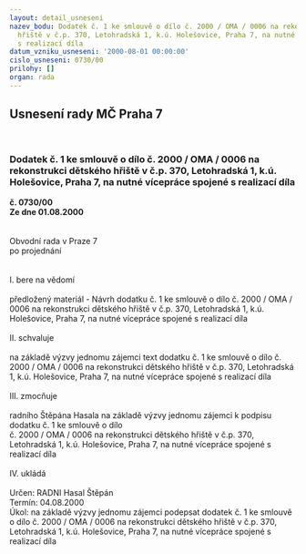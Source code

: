 ```yaml
---
layout: detail_usneseni
nazev_bodu: Dodatek č. 1 ke smlouvě o dílo č. 2000 / OMA / 0006 na rekonstrukci dětského
  hřiště v č.p. 370, Letohradská 1, k.ú. Holešovice, Praha 7, na nutné vícepráce spojené
  s realizací díla
datum_vzniku_usneseni: '2000-08-01 00:00:00'
cislo_usneseni: 0730/00
prilohy: []
organ: rada
---
```

<div id="ucUsn_pList" class="usn">
	<span><h2>Usnesení rady MČ Praha 7 </h2>
<br></span><div class="standBody">
<span><h3>Dodatek č. 1 ke smlouvě o dílo č. 2000 / OMA / 0006 na rekonstrukci dětského hřiště v č.p. 370, Letohradská 1, k.ú. Holešovice, Praha 7, na nutné vícepráce spojené s realizací díla</h3></span><div class="center">
		<strong>č. 0730/00</strong><br>
	</div>
<div class="center">
		<strong>Ze dne 01.08.2000</strong><br><br>
	</div>     <br>Obvodní rada v Praze 7<br>po projednání<br><br><br>I.	bere na vědomí<br><br> předložený materiál - Návrh dodatku č. 1 ke smlouvě o dílo č. 2000 / OMA / 0006 na rekonstrukci dětského hřiště v č.p. 370, Letohradská 1, k.ú. Holešovice, Praha 7, na nutné vícepráce spojené s realizací díla<br><br>II.	schvaluje <br><br>na základě výzvy jednomu zájemci text dodatku č. 1 ke smlouvě o dílo č. 2000 / OMA / 0006 na rekonstrukci dětského hřiště v č.p. 370, Letohradská 1, k.ú. Holešovice, Praha 7, na nutné vícepráce spojené s realizací díla<br><br>III.	zmocňuje <br><br>radního Štěpána Hasala na základě výzvy jednomu zájemci k podpisu dodatku č. 1 ke smlouvě o dílo <br>č. 2000 / OMA / 0006 na rekonstrukci dětského hřiště v č.p. 370, Letohradská 1, k.ú. Holešovice, Praha 7, na nutné vícepráce spojené s realizací díla<br><br>IV.	ukládá <br><br> Určen:	     	RADNI Hasal Štěpán<br>Termín: 04.08.2000<br>Úkol:	na základě výzvy jednomu zájemci podepsat dodatek č. 1 ke smlouvě o dílo č. 2000 / OMA / 0006 na rekonstrukci dětského hřiště v č.p. 370, Letohradská 1, k.ú. Holešovice, Praha 7, na nutné vícepráce spojené s realizací díla<br> <br>
</div>
</div>